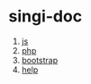 # singi-doc
1. [js](https://singi-doc.gitbooks.io/mywork/content/js.html)
2. [php](php.md)
3. [bootstrap](bootstrap.md)
4. [help](help.md)
